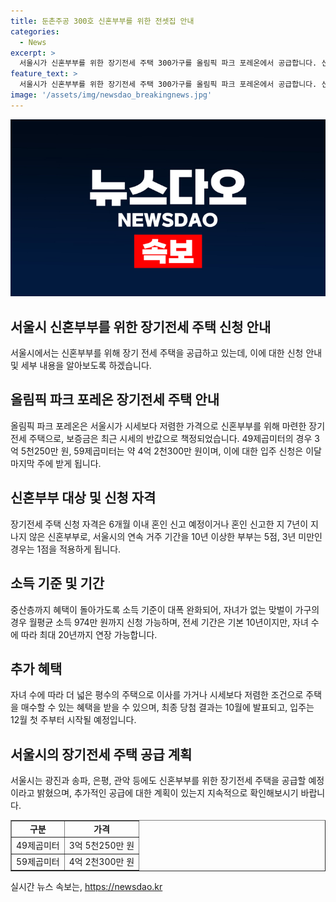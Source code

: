 ```yaml
---
title: 둔촌주공 300호 신혼부부를 위한 전셋집 안내
categories:
  - News
excerpt: >
  서울시가 신혼부부를 위한 장기전세 주택 300가구를 올림픽 파크 포레온에서 공급합니다. 신혼부부는 49㎡에 3억 5천250만 원, 59㎡에 약 4억 2천300만 원의 보증금으로 신청 가능하며, 혼인 신고 6개월 이내 혹은 7년 이내 혼인부부 대상입니다. 소득 기준은 월평균 974만 원까지이며, 자녀가 있을 경우 더 넓은 평수의 전세나 시세보다 저렴한 매수가 가능합니다. 최종 당첨 결과는 10월 발표되고, 12월부터 입주가 시작됩니다. 또한 광진, 송파, 은평, 관악 등에도 신혼부부를 위한 장기전세 주택을 공급할 예정입니다.
feature_text: >
  서울시가 신혼부부를 위한 장기전세 주택 300가구를 올림픽 파크 포레온에서 공급합니다. 신혼부부는 49㎡에 3억 5천250만 원, 59㎡에 약 4억 2천300만 원의 보증금으로 신청 가능하며, 혼인 신고 6개월 이내 혹은 7년 이내 혼인부부 대상입니다. 소득 기준은 월평균 974만 원까지이며, 자녀가 있을 경우 더 넓은 평수의 전세나 시세보다 저렴한 매수가 가능합니다. 최종 당첨 결과는 10월 발표되고, 12월부터 입주가 시작됩니다. 또한 광진, 송파, 은평, 관악 등에도 신혼부부를 위한 장기전세 주택을 공급할 예정입니다.
image: '/assets/img/newsdao_breakingnews.jpg'
---
```


<p><img src="/assets/img/newsdao_breakingnews.jpg" alt="ontimetimes 속보" /></p>

<h2 data-ke-size="size26">서울시 신혼부부를 위한 장기전세 주택 신청 안내</h2>

<p data-ke-size="size16">서울시에서는 신혼부부를 위해 장기 전세 주택을 공급하고 있는데, 이에 대한 신청 안내 및 세부 내용을 알아보도록 하겠습니다.</p>

<h2 data-ke-size="size24">올림픽 파크 포레온 장기전세 주택 안내</h2>

<p data-ke-size="size16">올림픽 파크 포레온은 서울시가 시세보다 저렴한 가격으로 신혼부부를 위해 마련한 장기 전세 주택으로, 보증금은 최근 시세의 반값으로 책정되었습니다. 49제곱미터의 경우 3억 5천250만 원, 59제곱미터는 약 4억 2천300만 원이며, 이에 대한 입주 신청은 이달 마지막 주에 받게 됩니다.</p>

<h2 data-ke-size="size24">신혼부부 대상 및 신청 자격</h2>

<p data-ke-size="size16">장기전세 주택 신청 자격은 6개월 이내 혼인 신고 예정이거나 혼인 신고한 지 7년이 지나지 않은 신혼부부로, 서울시의 연속 거주 기간을 10년 이상한 부부는 5점, 3년 미만인 경우는 1점을 적용하게 됩니다.</p>

<h2 data-ke-size="size24">소득 기준 및 기간</h2>

<p data-ke-size="size16">중산층까지 혜택이 돌아가도록 소득 기준이 대폭 완화되어, 자녀가 없는 맞벌이 가구의 경우 월평균 소득 974만 원까지 신청 가능하며, 전세 기간은 기본 10년이지만, 자녀 수에 따라 최대 20년까지 연장 가능합니다.</p>

<h2 data-ke-size="size24">추가 혜택</h2>

<p data-ke-size="size16">자녀 수에 따라 더 넓은 평수의 주택으로 이사를 가거나 시세보다 저렴한 조건으로 주택을 매수할 수 있는 혜택을 받을 수 있으며, 최종 당첨 결과는 10월에 발표되고, 입주는 12월 첫 주부터 시작될 예정입니다.</p>

<h2 data-ke-size="size24">서울시의 장기전세 주택 공급 계획</h2>

<p data-ke-size="size16">서울시는 광진과 송파, 은평, 관악 등에도 신혼부부를 위한 장기전세 주택을 공급할 예정이라고 밝혔으며, 추가적인 공급에 대한 계획이 있는지 지속적으로 확인해보시기 바랍니다.</p>

<table style="width: 100%;" border="1">
<tbody>
<tr>
<td style="text-align: center; height: 17px;"><b>구분</b></td>
<td style="text-align: center; height: 17px;"><b>가격</b></td>
</tr>
<tr>
<td style="text-align: center; height: 17px;">49제곱미터</td>
<td style="text-align: center; height: 17px;">3억 5천250만 원</td>
</tr>
<tr>
<td style="text-align: center; height: 17px;">59제곱미터</td>
<td style="text-align: center; height: 17px;">4억 2천300만 원</td>
</tr>
</tbody>
</table>
실시간 뉴스 속보는, <a href="https://newsdao.kr" rel="dofollow">https://newsdao.kr</a>


